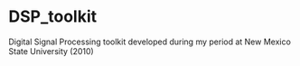 # DSP_toolkit
Digital Signal Processing toolkit developed during my period at New Mexico State University (2010)
